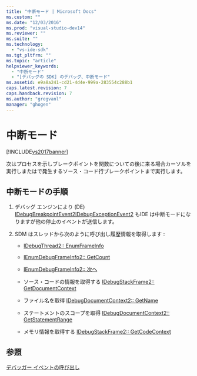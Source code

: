 ```yaml
---
title: "中断モード | Microsoft Docs"
ms.custom: ""
ms.date: "12/03/2016"
ms.prod: "visual-studio-dev14"
ms.reviewer: ""
ms.suite: ""
ms.technology: 
  - "vs-ide-sdk"
ms.tgt_pltfrm: ""
ms.topic: "article"
helpviewer_keywords: 
  - "中断モード"
  - "[デバッグの SDK] のデバッグ、中断モード"
ms.assetid: e9a8a241-cd21-4d4e-999a-283554c288b1
caps.latest.revision: 7
caps.handback.revision: 7
ms.author: "gregvanl"
manager: "ghogen"
---
```

# 中断モード
[!INCLUDE[vs2017banner](../../code-quality/includes/vs2017banner.md)]

次はプロセスを示しブレークポイントを関数についての後に来る場合カーソルを実行しまたはで発生するソース・コード行ブレークポイントまで実行します。  
  
## 中断モードの手順  
  
1.  デバッグ エンジンにより \(DE\) [IDebugBreakpointEvent2](../../extensibility/debugger/reference/idebugbreakpointevent2.md)[IDebugExceptionEvent2](../../extensibility/debugger/reference/idebugexceptionevent2.md) もIDE は中断モードになりますが他の停止のイベントが送信します。  
  
2.  SDM はスレッドから次のように呼び出し履歴情報を取得します :  
  
    -   [IDebugThread2:: EnumFrameInfo](../../extensibility/debugger/reference/idebugthread2-enumframeinfo.md)  
  
    -   [IEnumDebugFrameInfo2:: GetCount](../Topic/IEnumDebugFrameInfo2::GetCount.md)  
  
    -   [IEnumDebugFrameInfo2:: 次へ](../Topic/IEnumDebugFrameInfo2::Next.md)  
  
    -   ソース・コードの情報を取得する [IDebugStackFrame2:: GetDocumentContext](../../extensibility/debugger/reference/idebugstackframe2-getdocumentcontext.md)  
  
    -   ファイル名を取得 [IDebugDocumentContext2:: GetName](../../extensibility/debugger/reference/idebugdocumentcontext2-getname.md)  
  
    -   ステートメントのスコープを取得 [IDebugDocumentContext2:: GetStatementRange](../../extensibility/debugger/reference/idebugdocumentcontext2-getstatementrange.md)  
  
    -   メモリ情報を取得する [IDebugStackFrame2:: GetCodeContext](../Topic/IDebugStackFrame2::GetCodeContext.md)  
  
## 参照  
 [デバッガー イベントの呼び出し](../../extensibility/debugger/calling-debugger-events.md)
